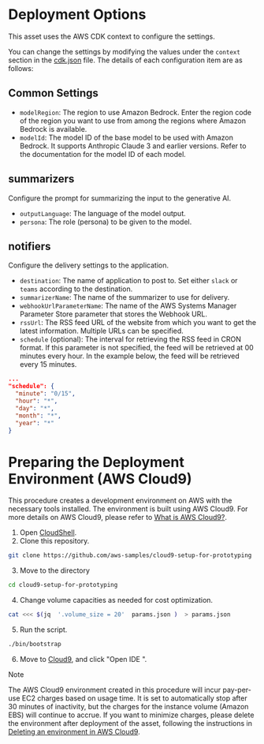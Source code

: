 # Deployment Options
This asset uses the AWS CDK context to configure the settings.

You can change the settings by modifying the values under the `context` section in the [cdk.json](cdk.json) file. The details of each configuration item are as follows:

## Common Settings
* `modelRegion`: The region to use Amazon Bedrock. Enter the region code of the region you want to use from among the regions where Amazon Bedrock is available.
* `modelId`: The model ID of the base model to be used with Amazon Bedrock. It supports Anthropic Claude 3 and earlier versions. Refer to the documentation for the model ID of each model.

## summarizers
Configure the prompt for summarizing the input to the generative AI.

* `outputLanguage`: The language of the model output.
* `persona`: The role (persona) to be given to the model.

## notifiers
Configure the delivery settings to the application.

* `destination`: The name of application to post to. Set either `slack` or `teams` according to the destination.
* `summarizerName`: The name of the summarizer to use for delivery.
* `webhookUrlParameterName`: The name of the AWS Systems Manager Parameter Store parameter that stores the Webhook URL.
* `rssUrl`: The RSS feed URL of the website from which you want to get the latest information. Multiple URLs can be specified.
* `schedule` (optional): The interval for retrieving the RSS feed in CRON format. If this parameter is not specified, the feed will be retrieved at 00 minutes every hour. In the example below, the feed will be retrieved every 15 minutes.

```json
...
"schedule": {
  "minute": "0/15",
  "hour": "*",
  "day": "*",
  "month": "*",
  "year": "*"
}
```

# Preparing the Deployment Environment (AWS Cloud9)
This procedure creates a development environment on AWS with the necessary tools installed.
The environment is built using AWS Cloud9.
For more details on AWS Cloud9, please refer to [What is AWS Cloud9?](https://docs.aws.amazon.com/cloud9/latest/user-guide/welcome.html).

1. Open [CloudShell](https://console.aws.amazon.com/cloudshell/home).
2. Clone this repository.
```bash
git clone https://github.com/aws-samples/cloud9-setup-for-prototyping
```
3. Move to the directory
```bash
cd cloud9-setup-for-prototyping
```
4. Change volume capacities as needed for cost optimization.
```bash
cat <<< $(jq  '.volume_size = 20'  params.json )  > params.json
```
5. Run the script.
```bash
./bin/bootstrap
```
6. Move to [Cloud9](https://console.aws.amazon.com/cloud9/home), and click "Open IDE ".

> [!NOTE]
> The AWS Cloud9 environment created in this procedure will incur pay-per-use EC2 charges based on usage time.
> It is set to automatically stop after 30 minutes of inactivity, but the charges for the instance volume (Amazon EBS) will continue to accrue.
> If you want to minimize charges, please delete the environment after deployment of the asset, following the instructions in [Deleting an environment in AWS Cloud9](https://docs.aws.amazon.com/cloud9/latest/user-guide/delete-environment.html).